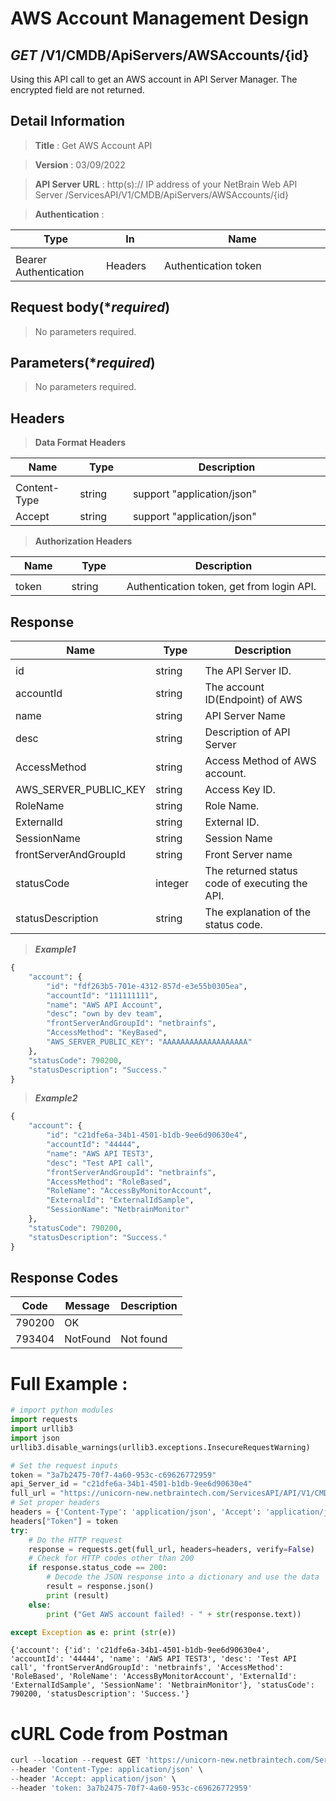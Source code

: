 
# AWS Account Management Design

## ***GET*** /V1/CMDB/ApiServers/AWSAccounts/{id}
Using this API call to get an AWS account in API Server Manager. The encrypted field are not returned.

## Detail Information

> **Title** : Get AWS Account API<br>

> **Version** : 03/09/2022

> **API Server URL** : http(s):// IP address of your NetBrain Web API Server /ServicesAPI/V1/CMDB/ApiServers/AWSAccounts/{id}

> **Authentication** : 

|**Type**|**In**|**Name**|
|------|------|------|
|<img width=100/>|<img width=100/>|<img width=500/>|
|Bearer Authentication| Headers | Authentication token | 

## Request body(****required***)

> No parameters required.

## Parameters(****required***)

> No parameters required.

## Headers

> **Data Format Headers**

|**Name**|**Type**|**Description**|
|------|------|------|
|<img width=100/>|<img width=100/>|<img width=500/>|
| Content-Type | string  | support "application/json" |
| Accept | string  | support "application/json" |

> **Authorization Headers**

|**Name**|**Type**|**Description**|
|------|------|------|
|<img width=100/>|<img width=100/>|<img width=500/>|
| token | string  | Authentication token, get from login API. |


## Response

|**Name**|**Type**|**Description**|
|------|------|------|
|<img width=100/>|<img width=100/>|<img width=500/>|
|id| string | The API Server ID.|
|accountId | string  |  The account ID(Endpoint) of AWS |
|name|string|API Server Name|
|desc|string|Description of API Server|
|AccessMethod|string|Access Method of AWS account.|
|AWS_SERVER_PUBLIC_KEY|string|Access Key ID.|
|RoleName|string|Role Name.|
|ExternalId|string|External ID.|
|SessionName|string|Session Name|
|frontServerAndGroupId|string|Front Server name|
|statusCode| integer | The returned status code of executing the API.  |
|statusDescription| string | The explanation of the status code. |

> ***Example1***
```python
{
    "account": {
        "id": "fdf263b5-701e-4312-857d-e3e55b0305ea",
        "accountId": "111111111",
        "name": "AWS API Account",
        "desc": "own by dev team",
        "frontServerAndGroupId": "netbrainfs",
        "AccessMethod": "KeyBased",
        "AWS_SERVER_PUBLIC_KEY": "AAAAAAAAAAAAAAAAAAA"
    },
    "statusCode": 790200,
    "statusDescription": "Success."
}

```

> ***Example2***
```python
{
    "account": {
        "id": "c21dfe6a-34b1-4501-b1db-9ee6d90630e4",
        "accountId": "44444",
        "name": "AWS API TEST3",
        "desc": "Test API call",
        "frontServerAndGroupId": "netbrainfs",
        "AccessMethod": "RoleBased",
        "RoleName": "AccessByMonitorAccount",
        "ExternalId": "ExternalIdSample",
        "SessionName": "NetbrainMonitor"
    },
    "statusCode": 790200,
    "statusDescription": "Success."
}
```
## Response Codes
|**Code**|**Message**|**Description**|
|------|------|------|
| 790200 | OK |  |
| 793404 | NotFound | Not found|

# Full Example :
```python
# import python modules 
import requests
import urllib3
import json
urllib3.disable_warnings(urllib3.exceptions.InsecureRequestWarning)

# Set the request inputs
token = "3a7b2475-70f7-4a60-953c-c69626772959"
api_Server_id = "c21dfe6a-34b1-4501-b1db-9ee6d90630e4"
full_url = "https://unicorn-new.netbraintech.com/ServicesAPI/API/V1/CMDB/ApiServers/AWSAccounts/" + api_Server_id
# Set proper headers
headers = {'Content-Type': 'application/json', 'Accept': 'application/json'}
headers["Token"] = token
try:
    # Do the HTTP request
    response = requests.get(full_url, headers=headers, verify=False)
    # Check for HTTP codes other than 200
    if response.status_code == 200:
        # Decode the JSON response into a dictionary and use the data
        result = response.json()
        print (result)
    else:
        print ("Get AWS account failed! - " + str(response.text))

except Exception as e: print (str(e))
```
	{'account': {'id': 'c21dfe6a-34b1-4501-b1db-9ee6d90630e4', 'accountId': '44444', 'name': 'AWS API TEST3', 'desc': 'Test API call', 'frontServerAndGroupId': 'netbrainfs', 'AccessMethod': 'RoleBased', 'RoleName': 'AccessByMonitorAccount', 'ExternalId': 'ExternalIdSample', 'SessionName': 'NetbrainMonitor'}, 'statusCode': 790200, 'statusDescription': 'Success.'}

# cURL Code from Postman
```python
curl --location --request GET 'https://unicorn-new.netbraintech.com/ServicesAPI/API/V1/CMDB/ApiServers/AWSAccounts/c21dfe6a-34b1-4501-b1db-9ee6d90630e4' \
--header 'Content-Type: application/json' \
--header 'Accept: application/json' \
--header 'token: 3a7b2475-70f7-4a60-953c-c69626772959'
```
